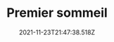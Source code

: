 ---
layout: image
title: Premier sommeil
date: 2021-11-23T21:47:38.518Z
thumbnail: /images/uploads/premier_sommeil.jpg
category: bebe
---